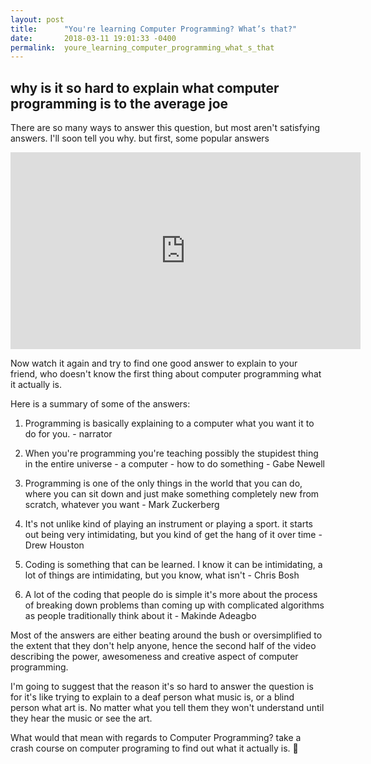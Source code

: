 ```yaml
---
layout: post
title:      "You're learning Computer Programming? What’s that?"
date:       2018-03-11 19:01:33 -0400
permalink:  youre_learning_computer_programming_what_s_that
---
```



## why is it so hard to explain what computer programming is to the average joe

There are so many ways to answer this question, but most aren't satisfying answers. I'll soon tell you why. but first, some popular answers

<iframe width="560" height="315" src="https://www.youtube.com/embed/rytZJz4BTJ4?rel=1" frameborder="0" allow="autoplay; encrypted-media" allowfullscreen></iframe>

Now watch it again and try to find one good answer to explain to your friend, who doesn't know the first thing about computer programming what it actually is.

Here is a summary of some of the answers:

1. Programming is basically explaining to a computer what you want it to do for you. - narrator

2. When you're programming you're teaching possibly the stupidest thing in the entire universe - a computer - how to do something - Gabe Newell

3. Programming is one of the only things in the world that you can do, where you can sit down and just make something completely new from scratch, whatever you want - Mark Zuckerberg
 
4. It's not unlike kind of playing an instrument or playing a sport. it starts out being very intimidating, but you kind of get the hang of it over time - Drew Houston

5. Coding is something that can be learned. I know it can be intimidating, a lot of things are intimidating, but you know, what isn't - Chris Bosh

6. A lot of the coding that people do is simple it's more about the process of breaking down problems than coming up with complicated algorithms as people traditionally think about it - Makinde Adeagbo

Most of the answers are either beating around the bush or oversimplified to the extent that they don't help anyone, hence the second half of the video describing the power, awesomeness and creative aspect of computer programming. 

I'm going to suggest that the reason it's so hard to answer the question is for it's like trying to explain to a deaf person what music is, or a blind person what art is. No matter what you tell them they won't understand until they hear the music or see the art.

What would that mean with regards to Computer Programming? take a crash course on computer programing to find out what it actually is. 🙂

